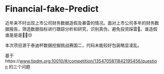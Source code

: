 # Financial-fake-Predict
近年来不时出现上市公司财务数据造假及暴雷的情况。面对上市公司多年的财务数据报告，筛选数据指标进行跟踪分析和研究，识别真伪，避免投资踩雷🤣。谁造假谁是是是🐱‍🐉😒

本次项目源于泰迪杯数据挖掘挑战赛国二，代码未能较好包装略显凌乱。

基于https://www.tipdm.org:10010/#/competition/1354705811842195456/question 的三个问题

